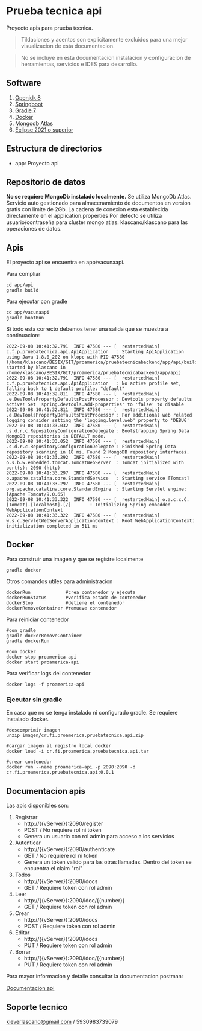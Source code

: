 # Prueba tecnica api
Proyecto apis para prueba tecnica.

> Tildaciones y acentos son explicitamente excluidos para una mejor visualizacion de esta documentacion.

> No se incluye en esta documentacion instalacion y configuracion de herramientas, servicios e IDES para desarrollo.

## Software

 1. [Openjdk 8](https://openjdk.org/projects/jdk8/)
 2. [Springboot](https://spring.io/projects/spring-boot/)
 3. [Gradle 7](https://gradle.org/releases/)			
 4. [Docker](https://www.docker.com/)
 5. [Mongodb Atlas](https://www.mongodb.com/es/cloud/atlas/efficiency)
 6. [Eclipse 2021 o superior](https://www.eclipse.org/downloads/)


## Estructura de directorios

 - app: Proyecto api

## Repositorio de datos
**No se requiere MongoDb instalado localmente.** Se utiliza MongoDb Atlas. Servicio auto	gestionado para almacenamiento de documentos en version gratis con limite de 2Gb.
La cadena de conexion esta establecida directamente en el application.properties
Por defecto se utiliza usuario/contraseña para cluster mongo atlas: klascano/klascano para las operaciones de datos.

## Apis
El proyecto api se encuentra en app/vacunaapi.

Para compliar

    cd app/api
	gradle build

Para ejecutar con gradle

    cd app/vacunaapi
    gradle bootRun
	
Si todo esta correcto debemos tener una salida que se muestra a continuacion:

    2022-09-08 10:41:32.791  INFO 47580 --- [  restartedMain] c.f.p.pruebatecnica.api.ApiApplication   : Starting ApiApplication using Java 1.8.0_202 on klopc with PID 47580 (/home/klascano/BESIX/GIT/proamerica/pruebatecnicabackend/app/api/build/classes/java/main started by klascano in /home/klascano/BESIX/GIT/proamerica/pruebatecnicabackend/app/api)
    2022-09-08 10:41:32.791  INFO 47580 --- [  restartedMain] c.f.p.pruebatecnica.api.ApiApplication   : No active profile set, falling back to 1 default profile: "default"
    2022-09-08 10:41:32.811  INFO 47580 --- [  restartedMain] .e.DevToolsPropertyDefaultsPostProcessor : Devtools property defaults active! Set 'spring.devtools.add-properties' to 'false' to disable
    2022-09-08 10:41:32.811  INFO 47580 --- [  restartedMain] .e.DevToolsPropertyDefaultsPostProcessor : For additional web related logging consider setting the 'logging.level.web' property to 'DEBUG'
    2022-09-08 10:41:33.032  INFO 47580 --- [  restartedMain] .s.d.r.c.RepositoryConfigurationDelegate : Bootstrapping Spring Data MongoDB repositories in DEFAULT mode.
    2022-09-08 10:41:33.052  INFO 47580 --- [  restartedMain] .s.d.r.c.RepositoryConfigurationDelegate : Finished Spring Data repository scanning in 18 ms. Found 2 MongoDB repository interfaces.
    2022-09-08 10:41:33.292  INFO 47580 --- [  restartedMain] o.s.b.w.embedded.tomcat.TomcatWebServer  : Tomcat initialized with port(s): 2090 (http)
    2022-09-08 10:41:33.297  INFO 47580 --- [  restartedMain] o.apache.catalina.core.StandardService   : Starting service [Tomcat]
    2022-09-08 10:41:33.297  INFO 47580 --- [  restartedMain] org.apache.catalina.core.StandardEngine  : Starting Servlet engine: [Apache Tomcat/9.0.65]
    2022-09-08 10:41:33.322  INFO 47580 --- [  restartedMain] o.a.c.c.C.[Tomcat].[localhost].[/]       : Initializing Spring embedded WebApplicationContext
    2022-09-08 10:41:33.322  INFO 47580 --- [  restartedMain] w.s.c.ServletWebServerApplicationContext : Root WebApplicationContext: initialization completed in 511 ms
 
## Docker

Para construir una imagen y que se registre localmente

    gradle docker

Otros comandos utiles para administracion

    dockerRun             #crea contenedor y ejecuta
    dockerRunStatus       #verifica estado de contenedor
    dockerStop            #detiene el contenedor
    dockerRemoveContainer #remueve contenedor

Para reiniciar contenedor

	#con gradle
    gradle dockerRemoveContainer
    gradle dockerRun

	#con docker
	docker stop proamerica-api
	docker start proamerica-api

Para verificar logs del contenedor

    docker logs -f proamerica-api

### Ejecutar sin gradle
En caso que no se tenga instalado ni configurado gradle. Se requiere instalado docker.
	
	#descomprimir imagen
	unzip imagen/cr.fi.proamerica.pruebatecnica.api.zip
	
	#cargar imagen al registro local docker
	docker load -i cr.fi.proamerica.pruebatecnica.api.tar

	#crear contenedor
	docker run --name proamerica-api -p 2090:2090 -d cr.fi.proamerica.pruebatecnica.api:0.0.1

## Documentacion apis
Las apis disponibles son:

 1. Registrar 
	 * http://{{vServer}}:2090/register
	 * POST / No requiere rol ni token
	 * Genera un usuario con rol admin para acceso a los servicios
 2. Autenticar 
	 * http://{{vServer}}:2090/authenticate
	 * GET / No requiere rol ni token
	 * Genera un token valido para las otras llamadas. Dentro del token se encuentra el claim "rol"
 3. Todos 
	 * http://{{vServer}}:2090/idocs
	 * GET / Requiere token con rol admin
 4.  Leer
	 * http://{{vServer}}:2090/idoc/{{number}}
	 * GET / Requiere token con rol admin
 5. Crear
	 * http://{{vServer}}:2090/idocs
	 * POST / Requiere token con rol admin
 6. Editar 
	* http://{{vServer}}:2090/idocs
	* PUT / Requiere token con rol admin
 7. Borrar
	* http://{{vServer}}:2090/idoc/{{number}}
	* PUT / Requiere token con rol admin


Para mayor informacion y detalle consultar la documentacion postman:

[Documentacion api](https://documenter.getpostman.com/view/10331412/VVBXw5mY)

## Soporte tecnico
kleverlascano@gmail.com / 5930983739079